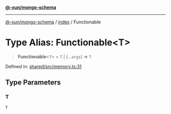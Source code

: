 [**@-xun/mongo-schema**](../../README.md)

***

[@-xun/mongo-schema](../../README.md) / [index](../README.md) / Functionable

# Type Alias: Functionable\<T\>

> **Functionable**\<`T`\> = `T` \| (...`args`) => `T`

Defined in: [shared/src/memory.ts:31](https://github.com/Xunnamius/mongo-utils/blob/e3ec31e0a6fc665c34c6cfcada5f75d068e58b2c/packages/shared/src/memory.ts#L31)

## Type Parameters

### T

`T`
